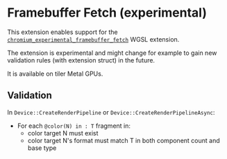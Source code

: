 # Framebuffer Fetch (experimental)

This extension enables support for the [`chromium_experimental_framebuffer_fetch`](../../tint/extensions/chromium_experimental_framebuffer_fetch.md) WGSL extension.

The extension is experimental and might change for example to gain new validation rules (with extension struct) in the future.

It is available on tiler Metal GPUs.

## Validation

In `Device::CreateRenderPipeline` or `Device::CreateRenderPipelineAsync`:
 - For each `@color(N) in : T` fragment in:
   - color target N must exist
   - color target N's format must match T in both component count and base type
